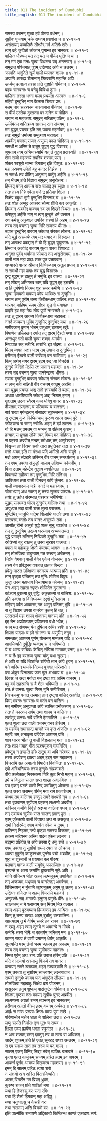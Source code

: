 ```yaml
---
title: 011 The incident of Dundubhi
title_english: 011 The incident of Dundubhi

---
```


<div class="audioEmbed"  caption="श्रीराम-हरिसीताराममूर्ति-घनपाठिभ्यां वचनम्" src="https://archive.org/download/Ramayana-recitation-Sriram-harisItArAmamUrti-Ghanapaati-v2/Kanda_4/Kanda_4_KSK-011-Vali_Parakrama_Varnanam_0.mp3"></div>

रामस्य वचनम् श्रुत्वा हर्ष पौरुष वर्धनम् ।  
सुग्रीवः पूजयाम् चक्रे राघवम् प्रशशंस च ॥ ४-११-१  
असंशयम् प्रज्वलितैः तीक्ष्णैर् मर्म अतिगैः शरैः ।  
त्वम् दहेः कुपितो लोकान् युगान्त इव भास्करः ॥ ४-११-२  
वालिनः पौरुषम् यत् तद् यत् च वीर्यम् धृतिः च या ।  
तन् मम एक मनाः श्रुत्वा विधत्स्व यद् अनन्तरम् ॥ ४-११-३  
समुद्रात् पश्चिमात् पूर्वम् दक्षिणाद् अपि च उत्तरम् ।  
क्रामति अनुदिते सूर्ये वाली व्यपगत क्लमः ॥ ४-११-४  
अग्राणि आरुह्य शैलानाम् शिखराणि महान्ति अपि ।  
ऊर्ध्वम् उत्पात्य तरसा प्रति गृह्णाति वीर्यवान् ॥ ४-११-५  
बहवः सारवन्तः च वनेषु विविधा द्रुमाः ।  
वालिना तरसा भग्ना बलम् प्रथयता आत्मनः ॥ ४-११-६  
महिषो दुन्दुभिर् नाम कैलास शिखर प्रभः ।  
बलम् नाग सहस्रस्य धारयामास वीर्यवान् ॥ ४-११-७  
स वीर्य उत्सेक दुष्टात्मा वर दानेन च मोहितः ।  
जगाम स महाकायः समुद्रम् सरिताम् पतिम् ॥ ४-११-८  
ऊर्मिमंतम् अतिक्रम्य सागरम् रत्न संचयम् ।  
मम युद्धम् प्रयच्छ इति तम् उवाच महार्णवम् ॥ ४-११-९  
ततः समुद्रो धर्मात्मा समुत्थाय महाबलः ।  
अब्रवीद् वचनम् राजन् असुरम् काल चोदितम् ॥ ४-११-१०  
समर्थो न अस्मि ते दातुम् युद्धम् युद्ध विशारद ।  
श्रूयताम् त्वम् अभिधास्यामि यत् ते युद्धम् प्रदास्यति ॥ ४-११-११  
शैल राजो महारण्ये तपस्वि शरणम् परम् ।  
शंकर श्वशुरो नाम्ना हिमवान् इति विश्रुतः ॥ ४-११-१२  
महा प्रस्रवण उपेतो बहु कन्दर निर्झरः ।  
स समर्थः तव प्रीतिम् अतुलाम् कर्तुम् अर्हति ॥ ४-११-१३  
तम् भीतम् इति विज्ञाय समुद्रम् असुरोत्तमः ।  
हिमवद् वनम् आगम्य शरः चापाद् इव च्युतः ॥ ४-११-१४  
ततः तस्य गिरेः श्वेता गजेन्द्र प्रतिमाः शिलाः ।  
चिक्षेप बहुधा भूमौ दुन्दुभिर् विननाद च ॥ ४-११-१५  
ततः श्वेत अम्बुद आकारः सौम्यः प्रीति कर आकृतिः ।  
हिमवान् अब्रवीद् वाक्यम् स्व एव शिखरे स्थितः ॥ ४-११-१६  
क्लेष्टुम् अर्हसि माम् न त्वम् दुन्दुभे धर्म वत्सल ।  
रण कर्मसु अकुशलः तपस्वि शरणो हि अहम् ॥ ४-११-१७  
तस्य तद् वचनम् श्रुत्वा गिरि राजस्य धीमतः ।  
उवाच दुन्दुभिर् वाक्यम् क्रोधात् संरक्त लोचनः ॥ ४-११-१८  
यदि युद्धे असमर्थः त्वम् मद् भयाद् वा निरुद्यमः ।  
तम् आचक्ष्व प्रदद्यात् मे यो हि युद्धम् युयुत्सतः ॥ ४-११-१९  
हिमवान् अब्रवीद् वाक्यम् श्रुत्वा वाक्य विशारदः ।  
अनुक्त पूर्वम् धर्मात्मा क्रोधात् तम् असुरोत्तमम् ॥ ४-११-२०  
वाली नाम महा प्राज्ञः शक्र पुत्र प्रतापवान् ।  
अध्यास्ते वानरः श्रीमान् किष्किन्धाम् अतुल प्रभाम् ॥ ४-११-२१  
स समर्थो महा प्राज्ञः तव युद्ध विशारदः ।  
द्वन्द्व युद्धम् स दातुम् ते नमुचिः इव वासवः ॥ ४-११-२२  
तम् शीघ्रम् अभिगच्छ त्वम् यदि युद्धम् इह इच्छसि ।  
स हि दुर्मर्षणो नित्यम् शूरः समर कर्मणि ॥ ४-११-२३  
श्रुत्वा हिमवतो वाक्यम् कोप आविष्टः स दुन्दुभिः ।  
जगाम ताम् पुरीम् तस्य किष्किन्धाम् वालिनः तदा ॥ ४-११-२४  
धारयन् माहिषम् रूपम् तीक्ष्ण शृङ्गो भयावहः ।  
प्रावृषि इव महा मेघः तोय पूर्णो नभस्तले ॥ ४-११-२५  
ततः तु द्वारम् आगम्य किष्किन्धाया महाबलः ।  
ननर्द कम्पयन् भूमिम् दुन्दुभिर् दुन्दुभिर् यथा ॥ ४-११-२६  
समीपजान् द्रुमान् भंजन् वसुधाम् दारयन् खुरैः ।  
विषाणेन उल्लिखन् दर्पात् तद् द्वारम् द्विरदो यथा ॥ ४-११-२७  
अन्तःपुर गतो वाली श्रुत्वा शब्दम् अमर्षणः ।  
निष्पपात सह स्त्रीभिः ताराभिः इव चंद्रमाः ॥ ४-११-२८  
मितम् व्यक्त अक्षर पदम् तम् उवाच स दुन्दुभिम् ।  
हरीणाम् ईश्वरो वाली सर्वेषाम् वन चारिणाम् ॥ ४-११-२९  
किम् अर्थम् नगर द्वारम् इदम् रुद् ध्वा विनर्दसे ।  
दुन्दुभे विदितो मेऽसि रक्ष प्राणान् महाबल ॥ ४-११-३०  
तस्य तद् वचनम् श्रुत्वा वानरेन्द्रस्य धीमतः ।  
उवाच दुन्दुभिर् वाक्यम् क्रोधात् संरक्त लोचनः ॥ ४-११-३१  
न त्वम् स्त्री सन्निधौ वीर वचनम् वक्तुम् अर्हसि ।  
मम युद्धम् प्रयच्छ अद्य ततो ज्ञास्यामि ते बलम् ॥ ४-११-३२  
अथवा धारयिष्यामि क्रोधम् अद्य निशाम् इमाम् ।  
गृह्यताम् उदयः स्वैरम् काम भोगेषु वानर ॥ ४-११-३३  
दीयताम् संप्रदानम् च परिष्वज्य च वानरान् ।  
सर्व शखा मृगेन्द्रत्वम् संसादय सुहृज्जनम् ॥ ४-११-३४  
सु दृष्टाम् कुरु किष्किन्धाम् कुरुष्व आत्म समम् पुरे ।  
क्रीडयस्व च समम् स्त्रीभिः अहम् ते दर्प शासनः ॥ ४-११-३५  
यो हि मत्तम् प्रमत्तम् वा भग्नम् वा रहितम् कृशम् ।  
हन्यात् स भ्रूणहा लोके त्वद् विधम् मद मोहितम् ॥ ४-११-३६  
स प्रहस्य अब्रवीत् मन्दम् क्रोधात् तम् असुरेश्वरम् ।  
विसृज्य ताः स्त्रियः सर्वाः तारा प्रभृतिकाः तदा ॥ ४-११-३७  
मत्तो अयम् इति मा मंस्था यदि अभीतो असि संयुगे ।  
मदो अयम् संप्रहारे अस्मिन् वीर पानम् समर्थ्यताम् ॥ ४-११-३८  
तम् एवम् उक्त्वा संक्रुद्धो मालाम् उत्क्षिप्य कांचनीम् ।  
पित्रा दत्ताम् महेन्द्रेण युद्धाय व्यवतिष्ठत ॥ ४-११-३९  
विषाणयो गृहीत्वा तम् दुन्दुभिम् गिरि संनिभम् ।  
आविध्यत तथा वाली विनदन् कपि कुंजरः ॥ ४-११-४०  
वाली व्यापादयाम् चक्रे ननर्द च महास्वनम् ।  
श्रोत्राभ्याम् अथ रक्तम् तु तस्य सुस्राव पात्यतः ॥ ४-११-४१  
तयोः तु क्रोध संरम्भात् परस्पर जयैषिणोः ।  
युद्धम् समभवत् घोरम् दुन्दुभेर् वालिनः तथा ॥ ४-११-४२  
अयुध्यत तदा वाली शक्र तुल्य पराक्रमः ।  
मुष्टिभिर् जानुभिः पद्भिः शिलाभिः पादपैः तथा ॥ ४-११-४३  
परस्परम् घ्नतोः तत्र वानर असुरयोः तदा ।  
आसीत् हीनो असुरो युद्धे शक्र सूनुः व्यवर्धत ॥ ४-११-४४  
तम् तु दुन्दुभिम् उद्यम्य धरण्याम् अभ्यपातयत् ।  
युद्धे प्राणहरे तस्मिन् निष्पिष्टो दुन्दुभिः तदा ॥ ४-११-४५  
स्रोत्रेभ्यो बहु रक्तम् तु तस्य सुस्राव पात्यतः ।  
पपात च महाबाहुः क्षितौ पंचत्वम् आगतः ॥ ४-११-४६  
तम् तोलयित्वा बाहुभ्याम् गत सत्त्वम् अचेतनम् ।  
चिक्षेप वेगवान् वाली वेगेन एकेन योजनम् ॥ ४-११-४७  
तस्य वेग प्रविद्धस्य वक्त्रात् क्षतज बिन्दवः ।  
प्रपेतुः मारुत उत्क्षिप्ता मतंगस्य आश्रमम् प्रति ॥ ४-११-४८  
तान् दृष्ट्वा पतिताम् तत्र मुनिः शोणित विप्रुषः ।  
क्रुद्धः तस्य महाभाग चिन्तयामास कोन्वम् ॥ ४-११-४९  
येन अहम् सहसा स्पृष्टः शोणितेन दुरात्मना ।  
कोऽयम् दुरात्मा दुर् बुद्धिः अकृतात्मा च बालिशः ॥ ४-११-५०  
इति उक्त्वा स विनिष्क्रम्य ददृशे मुनिसत्तम ।  
महिषम् पर्वत आकारम् गत असुम् पतितम् भुवि ॥ ४-११-५१  
स तु विज्ञाय तपसा वानरेण कृतम् हि तत् ।  
उत्ससर्ज महा शापम् क्षेप्तारम् वानरम् प्रति ॥ ४-११-५२  
इह तेन अप्रवेष्टव्यम् प्रविष्टस्य वधो भवेत् ।  
वनम् मत् संश्रयम् येन दूषितम् रुधिर स्रवैः ॥ ४-११-५३  
क्षिपता पादपाः च इमे संभग्नाः च असुरीम् तनुम् ।  
समन्तात् आश्रमम् पूर्णम् योजनम् मामकम् यदि ॥ ४-११-५४  
आगमिष्यति दुर्बुद्धिः व्यक्तम् स न भविष्यति ।  
ये च अस्य सचिवाः केचित् संश्रिता मामकम् वनम् ॥ ४-११-५५  
न च तैः इह वस्तव्य श्रुत्वा यांतु यथा सुखम् ।  
ते अपि वा यदि तिष्टन्ति शपिष्ये तान् अपि ध्रुवम् ॥ ४-११-५६  
वने अस्मिन् मामके नित्यम् पुत्रवत् परिरक्षते ।  
पत्र अंकुर विनाशाय फल मूल अभवाय च ॥ ४-११-५७  
दिवसः च अद्य मर्यादा यम् द्रष्टा श्वः अस्मि वानरम् ।  
बहु वर्ष सहस्राणि स वै शैलः भविष्यति ॥ ४-११-५८  
ततः ते वानराः श्रुत्वा गिरम् मुनि समीरिताम् ।  
निश्चक्रमुः वनात् तस्मात् तान् दृष्ट्वा वालिर् अब्रवीत् ॥ ४-११-५९  
किम् भवन्तः समस्ताः च मतंग वन वासिनः ।  
मत् समीपम् अनुप्राप्ता अपि स्वस्ति वनौकसाम् ॥ ४-११-६०  
ततः ते कारणम् सर्वम् तथा शापम् च वालिनः ।  
शशंसुर् वानराः सर्वे वलिने हेममालिने ॥ ४-११-६१  
एतत् श्रुत्वा तदा वाली वचनम् वनर ईरितम् ।  
स महर्षिम् समासाद्य याचते स्म कृत अंजलिः ॥ ४-११-६२  
महर्षिः तम् अनादृत्य प्रविवेश आश्रमम् प्रति ।  
शाप धारण भीतः तु वाली विह्वलताम् गतः ॥ ४-११-६३  
ततः शाप भयात् भीत ऋश्यमूकम् महागिरिम् ।  
प्रवेष्टुम् न इच्छति हरिः द्रष्टुम् वा अपि नरेश्वर ॥ ४-११-६४  
तस्य अप्रवेशम् ज्ञात्वा अहम् इदम् राम महावनम् ।  
विचरामि सह अमात्यो विषादेन विवर्जितः ॥ ४-११-६५  
एषो अस्थिनिचयः तस्य दुन्दुभेः संप्रकाशते ।  
वीर्य उत्सेकात् निरस्तस्य गिरि कूट निभो महान् ॥ ४-११-६६  
इमे च विपुलाः सालाः सप्त शाखा अवलंबिनः ।  
यत्र एकम् घटते वाली निष् पत्रयितुम् ओजसा ॥ ४-११-६७  
एतत् अस्य असमम् वीर्यम् मया राम प्रकाशितम् ।  
कथम् तम् वालिनम् हन्तुम् समरे शक्ष्यसे नृप ॥ ४-११-६८  
तथा बृउवाणम् सुग्रीवम् प्रहसन् लक्ष्मणो अब्रवीत् ।  
कस्मिन् कर्मणि निर्वृत्ते श्रद्दध्या वालिनः वधम् ॥ ४-११-६९  
तम् उवाचथ सुग्रीवः सप्त सालन् इमान् पुरा ।  
एवम् एकैकशो वाली विव्याथ अथ स असकृत् ॥ ४-११-७०  
रामो निर्दारयेद् एषाम् बाणेन एकेन च द्रुमम् ।  
वालिनम् निहतम् मन्ये दृष्ट्वा रामस्य विक्रमम् ॥ ४-११-७१  
हतस्य महिषस्य अस्थि पादेन एकेन लक्ष्मण ।  
उद्यम्य प्रक्षिपेत् च अपि तरसा द्वे धनुः शते ॥ ४-११-७२  
एवम् उक्त्वा तु सुग्रीवो रामम् रक्तान्त लोचनम् ।  
ध्यत्वा मुहूर्तम् काकुत्स्थम् पुनरेव वचो अब्रवीत् ॥ ४-११-७३  
शूरः च शूरमानी च प्रख्यात बल पौरुषः ।  
बलवान् वानरः वाली संयुगेषु अपराजितः ॥ ४-११-७४  
दृश्यन्ते च अस्य कर्माणि दुष्कराणि सुरैः अपि ।  
यानि संचिन्त्य भीतः अहम् ऋष्यमूकम् उपाश्रितः ॥ ४-११-७५  
तम् अजय्यम् अधृष्यम् च वानरेन्द्रम् अमर्षणम् ।  
विचिन्तयन् न मुंचामि ॠष्यमूकम् अमुम् तु अहम् ॥ ४-११-७६  
उद्विग्नः शंकितः च अहम् विचरामि महावने ।  
अनुरक्तैः सह अमात्यैः हनुमत् प्रमुखैः वीरैः ॥ ४-११-७७  
उपलब्धम् च मे श्लाघ्यम् सन् मित्रम् मित्र वत्सल ।  
त्वाम् अहम् पुरुषव्याघ्र हिमवन्तम् इव आश्रितः ॥ ४-११-७८  
किम् तु तस्य बलज्ञः अहम् दुर्भ्रातुः बलशालिनः ।  
अप्रत्यक्षम् तु मे वीर्यम् समरे तव राघव ॥ ४-११-७९  
न खलु अहम् त्वाम् तुलये न अवमन्ये न भीषये ।  
कर्मभिः तस्य भीमैः च कातर्यम् जनितम् मम ॥ ४-११-८०  
कामम् राघव ते वाणी प्रमाणम् धैर्यम् आकृतिः ।  
सूचयन्ति परम् तेजो भस्म च्छन्नम् इव अनलम् ॥ ४-११-८१  
तस्य तद् वचनम् श्रुत्वा सुग्रीवस्य महत्मनः ।  
स्मित पूर्वम् अथः रामः प्रति उवाच हरिम् प्रति ॥ ४-११-८२  
यदि न प्रत्ययो अस्मासु विक्रमे तव वानर ।  
प्रत्ययम् समरे श्लाघ्यम् अहम् उत्पादयामि ते ॥ ४-११-८३  
एवम् उक्त्वा तु सुग्रीवम् सान्त्वयन् लक्ष्मणाग्रजः ।  
राघवो दुन्दुभेः कायम् पाद अंगुष्ठेन लीलया ॥ ४-११-८४  
तोलयित्वा महाबाहुः चिक्षेप दश योजनम् ।  
असुरस्य तनुम् शुष्कम् पादांगुष्टेन वीर्यवान् ॥ ४-११-८५  
क्षिप्तम् दृष्ट्वा ततः कायम् सुग्रीवः पुनर् अब्रवीत् ।  
लक्ष्मणस्य अग्रतो रामम् तपन्तम् इव भास्करम्  
हरीणाम् अग्रतो वीरम् इदम् वचनम् अर्थवत् ॥ ४-११-८६  
आर्द्रः स मांसः प्रत्यग्रः क्षिप्तः कायः पुरा सखे ।  
परिश्रान्तेन मत्तेन भ्राता मे वालिना तदा॥ ४-११-८७  
लघुः संप्रति निर्मांसः तृण भूतः च राघव ।  
क्षिप्ता एवम् प्रहर्षेण भवता रघुनंदन ॥ ४-११-८८  
न अत्र शक्यम् बलम् ज्ञातुम् तव वा तस्य वा अधिकम् ।  
आर्द्रम् शुष्कम् इति हि एतत् सुमहद् राघव अन्तरम् ॥ ४-११-८९  
स एव संशयः तात तव तस्य च यद् बलम् ।  
सालम् एकम् विनिर् भिद्या भवेत् व्यक्तिः बलाबले ॥ ४-११-९०  
कृत्वा एतत् कार्मुकम् सज्यम् हस्ति हतम् इव अपरम् ।  
आकर्ण पूर्णम् आयम्य विसृजस्व महाशरम् ॥ ४-११-९१  
इमम् हि सालम् प्रहितः त्वया शरो  
न संशयो अत्र अस्ति विदारयिष्यति ।  
अलम् विमर्शेन मम प्रियम् ध्रुवम्  
कुरुष्व राजन् प्रति शापितो मया ॥ ४-११-९२  
यथा हि तेजस्सु वरः सदा रविः  
यथा हि शैलो हिमवान् महा अद्रिषु ।  
यथा चतुष्पात्सु च केसरी वरः  
तथा नराणाम् असि विक्रमे वरः ॥ ४-११-९३  
इति वाल्मीकि रामायणे अद्दिकाव्ये किष्किन्ध काण्डे एकादशः सर्गः